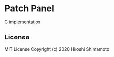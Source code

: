 Patch Panel
===========

C implementation

License
-------
MIT License Copyright (c) 2020 Hiroshi Shimamoto
